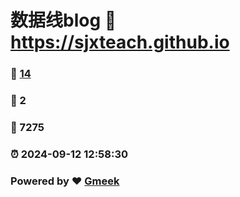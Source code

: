 # 数据线blog :link: https://sjxteach.github.io 
### :page_facing_up: [14](https://sjxteach.github.io/tag.html) 
### :speech_balloon: 2 
### :hibiscus: 7275 
### :alarm_clock: 2024-09-12 12:58:30 
### Powered by :heart: [Gmeek](https://github.com/Meekdai/Gmeek)
